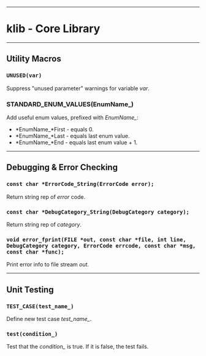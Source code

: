 ----------------------------------------

# klib - Core Library

----------------------------------------

## Utility Macros

### `UNUSED(var)`

Suppress "unused parameter" warnings for variable *var*.

### STANDARD_ENUM_VALUES(EnumName_)
Add useful enum values, prefixed with *EnumName_*:

- *EnumName_*First - equals 0.
- *EnumName_*Last - equals last enum value.
- *EnumName_*End - equals last enum value + 1.

----------------------------------------

## Debugging & Error Checking

### `const char *ErrorCode_String(ErrorCode error);`

Return string rep of *error* code.

### `const char *DebugCategory_String(DebugCategory category);`

Return string rep of *category*.

### `void error_fprint(FILE *out, const char *file, int line, DebugCategory category, ErrorCode errcode, const char *msg, const char *func);`

Print error info to file stream *out*. 

----------------------------------------

## Unit Testing

### `TEST_CASE(test_name_)`

Define new test case *test_name_*. 

### `test(condition_)`

Test that the *condition_* is true. If it is false, the test fails.

